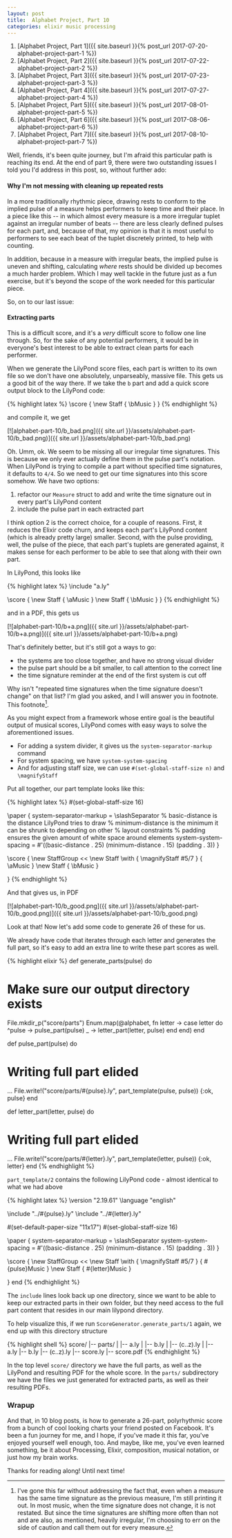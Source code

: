 ```yaml
---
layout: post
title:  Alphabet Project, Part 10
categories: elixir music processing
---
```


1. [Alphabet Project, Part 1]({{ site.baseurl }}{% post_url 2017-07-20-alphabet-project-part-1 %})
1. [Alphabet Project, Part 2]({{ site.baseurl }}{% post_url 2017-07-22-alphabet-project-part-2 %})
1. [Alphabet Project, Part 3]({{ site.baseurl }}{% post_url 2017-07-23-alphabet-project-part-3 %})
1. [Alphabet Project, Part 4]({{ site.baseurl }}{% post_url 2017-07-27-alphabet-project-part-4 %})
1. [Alphabet Project, Part 5]({{ site.baseurl }}{% post_url 2017-08-01-alphabet-project-part-5 %})
1. [Alphabet Project, Part 6]({{ site.baseurl }}{% post_url 2017-08-06-alphabet-project-part-6 %})
1. [Alphabet Project, Part 7]({{ site.baseurl }}{% post_url 2017-08-10-alphabet-project-part-7 %})

Well, friends, it's been quite journey, but I'm afraid this particular path is reaching its end. At the end of part 9,
there were two outstanding issues I told you I'd address in this post, so, without further ado:

#### Why I'm not messing with cleaning up repeated rests

In a more traditionally rhythmic piece, drawing rests to conform to the implied pulse of a measure
helps performers to keep time and their place. In a piece like this -- in which almost every measure
is a more irregular tuplet against an irregular number of beats -- there are less clearly defined pulses for
each part, and, because of that, my opinion is that it is most useful to performers to see each beat
of the tuplet discretely printed, to help with counting.

In addition, because in a measure with irregular beats, the implied pulse is uneven and shifting,
calculating *where* rests should be divided up becomes a much harder problem. Which I may well
tackle in the future just as a fun exercise, but it's beyond the scope of the work needed for this
particular piece.

So, on to our last issue:

#### Extracting parts

This is a difficult score, and it's a *very* difficult score to follow one line through. So, for the sake of any
potential performers, it would be in everyone's best interest to be able to extract clean parts for each performer.

When we generate the LilyPond score files, each part is written to its own file so we don't have one absolutely,
unparseably, massive file. This gets us a good bit of the way there. If we take the `b` part and add a quick
score output block to the LilyPond code:

{% highlight latex %}
\score {
  \new Staff { \bMusic }
}
{% endhighlight %}

and compile it, we get

[![alphabet-part-10/b_bad.png]({{ site.url }}/assets/alphabet-part-10/b_bad.png)]({{ site.url }}/assets/alphabet-part-10/b_bad.png)

Oh. Umm, ok. We seem to be missing all our irregular time signatures. This is because we only ever actually define them
in the pulse part's notation. When LilyPond is trying to compile a part without specified time signatures, it
defaults to `4/4`. So we need to get our time signatures into this score somehow. We have two options:

1. refactor our `Measure` struct to add and write the time signature out in every part's LilyPond content
1. include the pulse part in each extracted part

I think option 2 is the correct choice, for a couple of reasons. First, it reduces the Elixir code churn, and
keeps each part's LilyPond content (which is already pretty large) smaller. Second, with the pulse providing, well,
the pulse of the piece, that each part's tuplets are generated against, it makes sense for each performer to be
able to see that along with their own part.

In LilyPond, this looks like

{% highlight latex %}
\include "a.ly"

\score {
  \new Staff { \aMusic }
  \new Staff { \bMusic }
}
{% endhighlight %}

and in a PDF, this gets us

[![alphabet-part-10/b+a.png]({{ site.url }}/assets/alphabet-part-10/b+a.png)]({{ site.url }}/assets/alphabet-part-10/b+a.png)

That's definitely better, but it's still got a ways to go:

* the systems are too close together, and have no strong visual divider
* the pulse part should be a bit smaller, to call attention to the correct line
* the time signature reminder at the end of the first system is cut off

Why isn't "repeated time signatures when the time signature doesn't change" on that list? I'm glad you asked,
and I will answer you in footnote. This footnote[^1].

As you might expect from a framework whose entire goal is the beautiful output of musical scores, LilyPond comes with
easy ways to solve the aforementioned issues.

* For adding a system divider, it gives us the `system-separator-markup` command
* For system spacing, we have `system-system-spacing`
* And for adjusting staff size, we can use `#(set-global-staff-size n)` and `\magnifyStaff`

Put all together, our part template looks like this:

{% highlight latex %}
#(set-global-staff-size 16)

\paper {
  system-separator-markup = \slashSeparator
  % basic-distance is the distance LilyPond tries to draw
  % minimum-distance is the minimum it can be shrunk to depending on other
  %   layout constraints
  % padding ensures the given amount of white space around elements
  system-system-spacing =
    #'((basic-distance . 25)
       (minimum-distance . 15)
       (padding . 3))
}

\score {
  \new StaffGroup <<
    \new Staff \with {
      \magnifyStaff #5/7
    } { \aMusic }
    \new Staff { \bMusic }
  >>
}
{% endhighlight %}

And that gives us, in PDF

[![alphabet-part-10/b_good.png]({{ site.url }}/assets/alphabet-part-10/b_good.png)]({{ site.url }}/assets/alphabet-part-10/b_good.png)

Look at that! Now let's add some code to generate 26 of these for us.

We already have code that iterates through each letter and generates the full part, so it's easy to add an extra
line to write these part scores as well.

{% highlight elixir %}
def generate_parts(pulse) do
  # Make sure our output directory exists
  File.mkdir_p("score/parts")
  Enum.map(@alphabet, fn letter ->
    case letter do
      ^pulse -> pulse_part(pulse)
      _      -> letter_part(letter, pulse)
    end
  end)
end

def pulse_part(pulse) do
  # Writing full part elided
  ...
  File.write!("score/parts/#{pulse}.ly", part_template(pulse, pulse))
  {:ok, pulse}
end

def letter_part(letter, pulse) do
  # Writing full part elided
  ...
  File.write!("score/parts/#{letter}.ly", part_template(letter, pulse))
  {:ok, letter}
end
{% endhighlight %}

`part_template/2` contains the following LilyPond code - almost identical
to what we had above

{% highlight latex %}
\version "2.19.61"
\language "english"

\include "../#{pulse}.ly"
\include "../#{letter}.ly"

#(set-default-paper-size "11x17")
#(set-global-staff-size 16)

\paper {
  system-separator-markup = \slashSeparator
  system-system-spacing =
    #'((basic-distance . 25)
       (minimum-distance . 15)
       (padding . 3))
}

\score {
  \new StaffGroup <<
    \new Staff \\with {
      \magnifyStaff #5/7
    } { \#{pulse}Music }
    \new Staff { \#{letter}Music }
  >>
}
end
{% endhighlight %}

The `include` lines look back up one directory, since we want to be able to keep our extracted parts in their
own folder, but they need access to the full part content that resides in our main lilypond directory.

To help visualize this, if we run `ScoreGenerator.generate_parts/1` again, we end up with this directory
structure

{% highlight shell %}
score/
|-- parts/
|   |-- a.ly
|   |-- b.ly
|   |-- (c..z).ly
|
|-- a.ly
|-- b.ly
|-- (c..z).ly
|-- score.ly
|-- score.pdf
{% endhighlight %}

In the top level `score/` directory we have the full parts, as well as the LilyPond and resulting PDF for the
whole score. In the `parts/` subdirectory we have the files we just generated for extracted parts, as well
as their resulting PDFs.

### Wrapup

And that, in 10 blog posts, is how to generate a 26-part, polyrhythmic score from a bunch of cool looking
charts your friend posted on Facebook. It's been a fun journey for me, and I hope, if you've made it this far,
you've enjoyed yourself well enough, too. And maybe, like me, you've even learned something, be it about Processing,
Elixir, composition, musical notation, or just how my brain works.

Thanks for reading along! Until next time!

[^1]: I've gone this far without addressing the fact that, even when a measure has the same time signature as the previous measure, I'm still printing it out. In most music, when the time signature does not change, it is not restated. But since the time signatures are shifting more often than not and are also, as mentioned, heavily irregular, I'm choosing to err on the side of caution and call them out for every measure.

